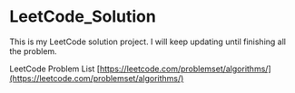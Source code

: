 # LeetCode_Solution
This is my LeetCode solution project.
I will keep updating until finishing all the problem.

LeetCode Problem List [https://leetcode.com/problemset/algorithms/](https://leetcode.com/problemset/algorithms/)
